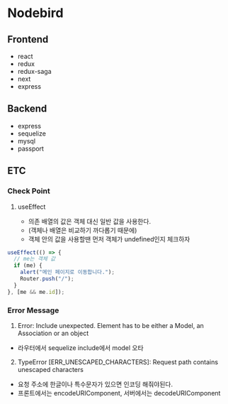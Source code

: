 # Nodebird

## Frontend

- react
- redux
- redux-saga
- next
- express

## Backend

- express
- sequelize
- mysql
- passport

## ETC

### Check Point

1. useEffect

   - 의존 배열의 값은 객체 대신 일반 값을 사용한다.
   - (객체나 배열은 비교하기 까다롭기 때문에)
   - 객체 안의 값을 사용할땐 먼저 객체가 undefined인지 체크하자

```js
useEffect(() => {
  // me는 객체 값
  if (me) {
    alert("메인 페이지로 이동합니다.");
    Router.push("/");
  }
}, [me && me.id]);
```

### Error Message

1. Error: Include unexpected. Element has to be either a Model, an Association or an object

- 라우터에서 sequelize include에서 model 오타

2. TypeError [ERR_UNESCAPED_CHARACTERS]: Request path contains unescaped characters

- 요청 주소에 한글이나 특수문자가 있으면 인코딩 해줘야된다.
- 프론트에서는 encodeURIComponent, 서버에서는 decodeURIComponent
